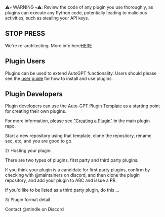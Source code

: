 ⚠️💀 WARNING 💀⚠️: Review the code of any plugin you use thoroughly, as plugins can execute any Python code, potentially leading to malicious activities, such as stealing your API keys.

## STOP PRESS

We're re-architecting. More info here[HERE](https://github.com/Significant-Gravitas/Auto-GPT/wiki/Architecting)

## Plugin Users

Plugins can be used to extend AutoGPT functionality. Users should please see the [user guide](https://docs.agpt.co/plugins/) for how to install and use plugins.

## Plugin Developers

Plugin developers can use the [Auto-GPT Plugin Template](https://github.com/Significant-Gravitas/Auto-GPT-Plugin-Template) as a starting point for creating their own plugins.

For more information, please see ["Creating a Plugin"](https://github.com/Significant-Gravitas/Auto-GPT-Plugins#creating-a-plugin) in the main plugin repo.


Start a new repository using that template, clone the repository, rename sec, etc, and you are good to go. 

2/ Hosting your plugin.

There are two types of plugins, first party and third party plugins. 

If you think your plugin is a candidate for first party plugins, confirm by checking with @maintainers on discord, and then clone the plugin repository, and add your plugin to ABC and issue a PR.

If you'd like to be listed as a third party plugin, do this ... 

3/ Plugin format detail 

Contact @ntindle on Discord